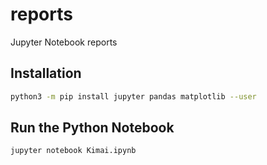 # reports
Jupyter Notebook reports

## Installation

```bash
python3 -m pip install jupyter pandas matplotlib --user
```

## Run the Python Notebook

```bash
jupyter notebook Kimai.ipynb
```